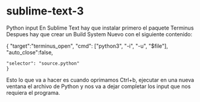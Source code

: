 # sublime-text-3
Python input
En Sublime Text hay que instalar primero el paquete Terminus
Despues hay que crear un Build System Nuevo con el siguiente contenido:

{
    "target":"terminus_open",
    "cmd": ["python3", "-i", "-u", "$file"],
    "auto_close":false,
    
    "selector": "source.python"
    }
 
 Esto lo que va a hacer es cuando oprimamos Ctrl+b, ejecutar en una nueva ventana el archivo de Python y nos va a dejar completar los input que nos requiera el programa.
 
